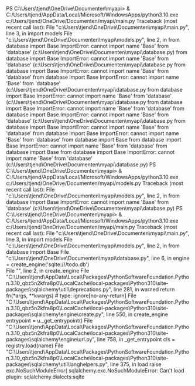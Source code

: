 PS C:\Users\tjend\OneDrive\Documenten\myapi> & C:/Users/tjend/AppData/Local/Microsoft/WindowsApps/python3.10.exe c:/Users/tjend/OneDrive/Documenten/myapi/main.py
Traceback (most recent call last):
  File "c:\Users\tjend\OneDrive\Documenten\myapi\main.py", line 3, in <module>
    import models
  File "c:\Users\tjend\OneDrive\Documenten\myapi\models.py", line 2, in <module>
    from database import Base
ImportError: cannot import name 'Base' from 'database' (c:\Users\tjend\OneDrive\Documenten\myapi\database.py)
    from database import Base
ImportError: cannot import name 'Base' from 'database' (c:\Users\tjend\OneDrive\Documenten\myapi\database.py    from database import Base
ImportError: cannot import name 'Base' from 'database'    from database import Base
ImportError: cannot import name 'Base' from 'database' (c:\Users\tjend\OneDrive\Documenten\myapi\database.py    from database import Base
ImportError: cannot import name 'Base' from 'database' (c:\Users\tjend\OneDrive\Documenten\myapi\database.py    from database import Base
ImportError: cannot import name 'Base' from 'database'    from database import Base
ImportError: cannot import name 'Base' from 'database' (c:\Users\tjend\OneDrive\Documenten\myapi\database.py    from database import Base
ImportError: cannot import name 'Base' from 'database'    from database import Base
ImportError: cannot import name 'Base' from 'database'    from database import Base
    from database import Base
ImportError: cannot import name 'Base' from 'database'    from database import Base
    from database import Base
ImportError: cannot import name 'Base' from 'database' (c:\Users\tjend\OneDrive\Documenten\myapi\database.py)
PS C:\Users\tjend\OneDrive\Documenten\myapi> & C:/Users/tjend/AppData/Local/Microsoft/WindowsApps/python3.10.exe c:/Users/tjend/OneDrive/Documenten/myapi/models.py
Traceback (most recent call last):
  File "c:\Users\tjend\OneDrive\Documenten\myapi\models.py", line 2, in <module>
    from database import Base
ImportError: cannot import name 'Base' from 'database' (c:\Users\tjend\OneDrive\Documenten\myapi\database.py)
PS C:\Users\tjend\OneDrive\Documenten\myapi> & C:/Users/tjend/AppData/Local/Microsoft/WindowsApps/python3.10.exe c:/Users/tjend/OneDrive/Documenten/myapi/main.py 
Traceback (most recent call last):
  File "c:\Users\tjend\OneDrive\Documenten\myapi\main.py", line 3, in <module>
    import models
  File "c:\Users\tjend\OneDrive\Documenten\myapi\models.py", line 2, in <module>
    from database import Base
  File "c:\Users\tjend\OneDrive\Documenten\myapi\database.py", line 6, in <module>
    engine = create_engine('sqlte:///todo.db')        
  File "<string>", line 2, in create_engine
  File "C:\Users\tjend\AppData\Local\Packages\PythonSoftwareFoundation.Python.3.10_qbz5n2kfra8p0\LocalCache\local-packages\Python310\site-packages\sqlalchemy\util\deprecations.py", line 281, in warned
    return fn(*args, **kwargs)  # type: ignore[no-any-return]
  File "C:\Users\tjend\AppData\Local\Packages\PythonSoftwareFoundation.Python.3.10_qbz5n2kfra8p0\LocalCache\local-packages\Python310\site-packages\sqlalchemy\engine\create.py", line 550, in create_engine
    entrypoint = u._get_entrypoint()
  File "C:\Users\tjend\AppData\Local\Packages\PythonSoftwareFoundation.Python.3.10_qbz5n2kfra8p0\LocalCache\local-packages\Python310\site-packages\sqlalchemy\engine\url.py", line 758, in _get_entrypoint
    cls = registry.load(name)
  File "C:\Users\tjend\AppData\Local\Packages\PythonSoftwareFoundation.Python.3.10_qbz5n2kfra8p0\LocalCache\local-packages\Python310\site-packages\sqlalchemy\util\langhelpers.py", line 375, in load
    raise exc.NoSuchModuleError(
sqlalchemy.exc.NoSuchModuleError: Can't load plugin: sqlalchemy.dialects:sqlte
